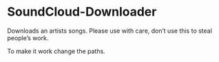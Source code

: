 # SoundCloud-Downloader
Downloads an artists songs. Please use with care, don’t use this to steal people’s work.

To make it work change the paths.
